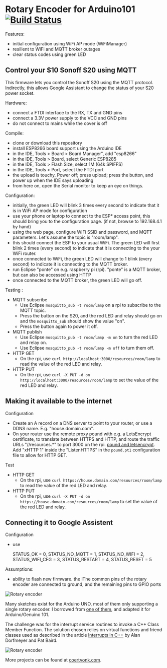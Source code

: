 # Rotary Encoder for Arduino101  [![Build Status](https://travis-ci.org/cvonk/esp8285-MQTT_light.svg?branch=master)](https://travis-ci.org/cvonk/esp8285-MQTT_light.svg/)

Features:

* initial configuration using WiFi AP mode (WiFiManager)
* resillent to WiFi and MQTT broker outages
* clear status codes using green LED

## Control your $10 Sonoff S20 using MQTT

This firmware lets you control the Sonoff S20 using the MQTT protocol.  Indirectly, this allows Google Assistant to change the status of your S20 power socket.

Hardware:

* connect a FTDI interface to the RX, TX and GND pins
* connect a 3.3V power supply to the VCC and GND pins
* do not connect to mains while the cover is off

Compile:

* clone or download this repository
* install ESP8266 board support using the Arduino IDE
* in the IDE, Tools > Board > Board Manager", add "esp8266"
* in the IDE, Tools > Board, select Generic ESP8285
* in the IDE, Tools > Flash Size, select 1M (64k SPIFFS)
* in the IDE, Tools > Port, select the FTDI port 
* the upload is touchy.  Power off; press upload; press the button, and power up when the IDE says uploading
* from here on, open the Serial monitor to keep an eye on things.

Configuration:

* initially, the green LED will blink 3 times every second to indicate that it is in WiFi AP mode for configuration
* use your phone or laptop to connect to the ESP* access point, this should bring you to the configuration page. (if not, browse to  192.168.4.1 by hand)
* using the web page, configure WiFi SSID and password, and MQTT parameters.  Let's assume the topic is "room/lamp".
* this should connect the ESP to your usual WiFi.  The green LED will first blink 2 times (every second) to indicate that it is connecting to the your WiFi router. 
* once connected to WiFi, the green LED will change to 1 blink (every second) to indicate it is connecting to the MQTT broker.
* run Eclipse "ponte" on e.g. raspberry pi (rpi).  "ponte" is a MQTT broker, but can also be accessed using HTTP
* once connected to the MQTT broker, the green LED will go off.

Testing :

* MQTT subscribe
   * Use Eclipse `mosquitto_sub -t room/lamp` on a rpi to subscribe to the MQTT topic. 
   * Press the button on the S20, and the red LED and relay should go on and the `mosquitto_sub` should show the value "on".
   * Press the button again to power it off.
* MQTT publish
   * Use Eclipse `mosquitto_pub -t room/lamp -m on` to turn the red LED and relay on.
   * Use Eclipse `mosquitto_pub -t room/lamp -m off` to turn them off.
* HTTP GET
   * On the rpi, use `curl http://localhost:3000/resources/room/lamp` to read the value of the red LED and relay.
* HTTP PUT   
   * On the rpi, use `curl -X PUT -d on http://localhost:3000/resources/room/lamp` to set the value of the red LED and relay.

## Making it available to the internet

Configuration

* Create an A record on a DNS server to point to your router, or use a DDNS name.  E.g. "house.domain.com".
* On your router use the remote proxy pound with e.g. a LetsEncrypt certificate, to translate between HTTPS and HTTP, and route the traffic URLs "//resources.*" to port 3000 on the rpi.  [pound and letsencrypt](https://coertvonk.com/sw/networking/dd-wrt-reverse-proxy-https-asus-rt-ac68-pound-letsencrypt-23660).  Add "xHTTP 1" inside the "ListenHTTPS" in the `pound.pt1` configuration file to allow for HTTP GET.

Test

* HTTP GET
  * On the rpi, use `curl https://house.domain.com/resources/room/lamp` to read the value of the red LED and relay.
* HTTP PUT   
   * On the rpi, use `curl -X PUT -d on https://house.domain.com/resources/room/lamp` to set the value of the red LED and relay.

## Connecting it to Google Assistent

Configuration

* use 


	STATUS_OK = 0,
	STATUS_NO_MQTT = 1,
	STATUS_NO_WIFI = 2,
	STATUS_WIFI_CFG = 3,
	STATUS_RESTART = 4,
	STATUS_RESET = 5

Assumptions:

* ability to flash new firmware.  the lThe common pins of the rotary encoder are connected to ground, and the remaining pins to GPIO ports

![Rotary encoder](media/rotrencoder.png)

Many sketches exist for the Arduino UNO, most of them only supporting a single rotary encoder.   I borrowed from [one of them](http://www.instructables.com/id/Improved-Arduino-Rotary-Encoder-Reading/), and adapted it for Arduino/Genuino 101.

The challenge was for the interrupt service routines to invoke a C++ Class Member Function.  The solution chosen relies on virtual functions and friend classes used as described in the article [Interrupts in C++](http://www.embedded.com/design/prototyping-and-development/4023817/Interrupts-in-C-) by Alan Dorfmeyer and Pat Baird.

![Rotary encoder](schematic/schematic.png)

More projects can be found at [coertvonk.com](http://www.coertvonk.com/technology/embedded).
